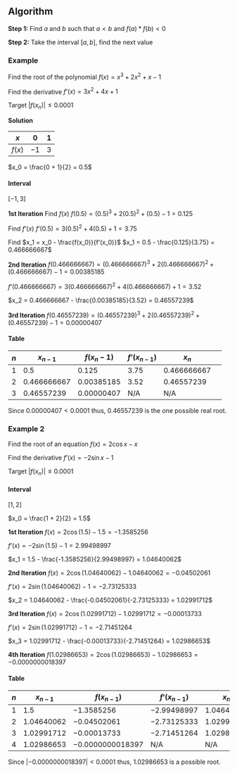 ## Algorithm
**Step 1:** Find $a$ and $b$ such that $a < b$ and $f(a) * f(b) < 0$

**Step 2:** Take the interval $[a,b]$, find the next value

### Example
Find the root of the polynomial
$f(x) = x^3 + 2x^2 + x - 1$

Find the derivative
$f’(x) = 3x^2 + 4x + 1$

Target
$|f(x_n)| ≤ 0.0001$

**Solution**

| $x$    | $0$  | $1$ |
| ------ | ---- | --- |
| $f(x)$ | $-1$ | $3$    |

$x_0 = \frac{0 + 1}{2} = 0.5$

#### Interval
$[-1, 3]$

**1st Iteration**
Find $f(x)$
$f(0.5) = (0.5)^3 + 2(0.5)^2 + (0.5) - 1 = 0.125$

Find $f’(x)$
$f’(0.5) = 3(0.5)^2 + 4(0.5) + 1 = 3.75$

Find $x_1 = x_0 - \frac{f(x_0)}{f’(x_0)}$
$x_1 = 0.5 - \frac{0.125}{3.75} = 0.466666667$

**2nd Iteration**
$f(0.466666667) = (0.466666667)^3 + 2(0.466666667)^2 + (0.466666667) - 1 = 0.00385185$

$f’(0.466666667) = 3(0.466666667)^2 + 4(0.466666667) + 1 = 3.52$

$x_2 = 0.466666667 - \frac{0.00385185}{3.52} = 0.46557239$

**3rd Iteration**
$f(0.46557239) = (0.46557239)^3 + 2(0.46557239)^2 + (0.46557239) - 1 = 0.00000407$

#### Table
| $n$ | $x_{n - 1}$     | $f(x_n - 1)$ | $f’(x_{n - 1})$ | $x_n$         |     |
| --- | ------------- | ------------ | ------------- | ------------- | --- |
| $1$ | $0.5$         | $0.125$      | $3.75$        | $0.466666667$ |     |
| $2$ | $0.466666667$ | $0.00385185$ | $3.52$        | $0.46557239$  |     |
| $3$ | $0.46557239$  | $0.00000407$ | N/A           | N/A              |     |

Since  $0.00000407 < 0.0001$ thus, $0.46557239$ is the one possible real root.

### Example 2
Find the root of an equation
$f(x) = 2 \cos x - x$

Find the derivative
$f’(x) = -2 \sin x - 1$

Target
$|f(x_n)| ≤ 0.0001$

#### Interval
$[1, 2]$

$x_0 = \frac{1 + 2}{2} = 1.5$

**1st Iteration**
$f(x) = 2 \cos (1.5) - 1.5 = -1.3585256$

$f’(x) = -2 \sin (1.5) - 1 = 2.99498997$

$x_1 = 1.5 - \frac{-1.3585256}{2.99498997} = 1.04640062$

**2nd Iteration**
$f(x) = 2 \cos (1.04640062) - 1.04640062 = -0.04502061$

$f’(x) = 2 \sin (1.04640062) - 1 = -2.73125333$

$x_2 = 1.04640062 - \frac{-0.04502061}{-2.73125333} = 1.02991712$

**3rd Iteration**
$f(x) = 2 \cos (1.02991712) - 1.02991712 = -0.00013733$

$f’(x) = 2 \sin (1.02991712) - 1 = -2.71451264$

$x_3 = 1.02991712 - \frac{-0.00013733}{-2.71451264} = 1.02986653$

**4th Iteration**
$f(1.02986653) = 2 \cos (1.02986653) - 1.02986653 = -0.0000000018397$

#### Table
| $n$ | $x_{n - 1}$  | $f(x_{n - 1})$     | $f’(x_{n - 1})$ | $x_n$        |
| --- | ------------ | ------------------ | --------------- | ------------ |
| $1$ | $1.5$        | $-1.3585256$       | $-2.99498997$   | $1.04640062$ |
| $2$ | $1.04640062$ | $-0.04502061$      | $-2.73125333$   | $1.02991712$ |
| $3$ | $1.02991712$ | $-0.00013733$      | $-2.71451264$   | $1.02986653$ |
| $4$ | $1.02986653$ | $-0.0000000018397$ | N/A             | N/A             |

Since $|-0.0000000018397| < 0.0001$ thus, $1.02986653$ is a possible root.